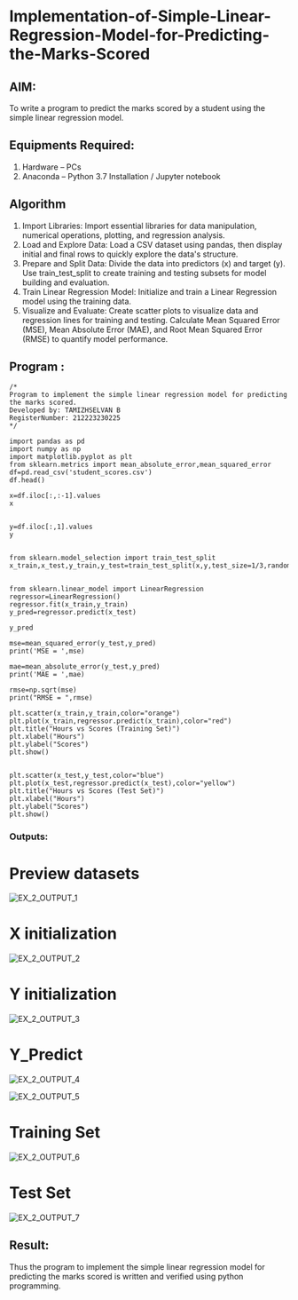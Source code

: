 # Implementation-of-Simple-Linear-Regression-Model-for-Predicting-the-Marks-Scored

## AIM:
To write a program to predict the marks scored by a student using the simple linear regression model.

## Equipments Required:
1. Hardware – PCs
2. Anaconda – Python 3.7 Installation / Jupyter notebook

## Algorithm
1. Import Libraries: Import essential libraries for data manipulation, numerical operations, plotting, and regression analysis.
2. Load and Explore Data: Load a CSV dataset using pandas, then display initial and final rows to quickly explore the data's structure.
3. Prepare and Split Data: Divide the data into predictors (x) and target (y). Use train_test_split to create training and testing subsets for model building and evaluation.
4. Train Linear Regression Model: Initialize and train a Linear Regression model using the training data.
5. Visualize and Evaluate: Create scatter plots to visualize data and regression lines for training and testing. Calculate Mean Squared Error (MSE), Mean Absolute Error (MAE), and Root Mean Squared Error (RMSE) to quantify model performance.


## Program :
```
/*
Program to implement the simple linear regression model for predicting the marks scored.
Developed by: TAMIZHSELVAN B
RegisterNumber: 212223230225
*/
```
```
import pandas as pd
import numpy as np
import matplotlib.pyplot as plt
from sklearn.metrics import mean_absolute_error,mean_squared_error
df=pd.read_csv('student_scores.csv')
df.head()

x=df.iloc[:,:-1].values
x


y=df.iloc[:,1].values
y

 
from sklearn.model_selection import train_test_split
x_train,x_test,y_train,y_test=train_test_split(x,y,test_size=1/3,random_state=0)


from sklearn.linear_model import LinearRegression
regressor=LinearRegression()
regressor.fit(x_train,y_train)
y_pred=regressor.predict(x_test)

y_pred

mse=mean_squared_error(y_test,y_pred)
print('MSE = ',mse)

mae=mean_absolute_error(y_test,y_pred)
print('MAE = ',mae)

rmse=np.sqrt(mse)
print("RMSE = ",rmse)

plt.scatter(x_train,y_train,color="orange")
plt.plot(x_train,regressor.predict(x_train),color="red")
plt.title("Hours vs Scores (Training Set)")
plt.xlabel("Hours")
plt.ylabel("Scores")
plt.show()


plt.scatter(x_test,y_test,color="blue")
plt.plot(x_test,regressor.predict(x_test),color="yellow")
plt.title("Hours vs Scores (Test Set)")
plt.xlabel("Hours")
plt.ylabel("Scores")
plt.show()
```

### Outputs:
# Preview datasets
![EX_2_OUTPUT_1](https://github.com/user-attachments/assets/abf51aaf-f29d-4794-a2e9-b638dbf0c764)


# X initialization
![EX_2_OUTPUT_2](https://github.com/user-attachments/assets/3a252f54-c098-4d6c-a496-ea16d2adb1db)


# Y initialization
![EX_2_OUTPUT_3](https://github.com/user-attachments/assets/ae4d1ec9-f271-4f7c-9c22-a65b8f895357)

# Y_Predict 
![EX_2_OUTPUT_4](https://github.com/user-attachments/assets/0ee57c9f-0409-4bf3-ac46-c9270084d450)


![EX_2_OUTPUT_5](https://github.com/user-attachments/assets/9a8ccba3-ee77-4356-b0d8-2557f22f1737)

# Training Set
![EX_2_OUTPUT_6](https://github.com/user-attachments/assets/aa944e6c-8e33-4956-af3c-1dbdc2771048)

# Test Set
![EX_2_OUTPUT_7](https://github.com/user-attachments/assets/8dd7bfe0-c4d9-4d27-b523-c1fe23498b54)


## Result:
Thus the program to implement the simple linear regression model for predicting the marks scored is written and verified using python programming.
